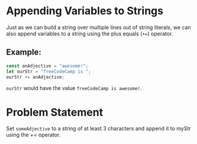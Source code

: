 # Appending Variables to Strings
Just as we can build a string over multiple lines out of string literals, we can also append variables to a string using the plus equals (```+=```) operator.

## Example:
```javascript
const anAdjective = "awesome!";
let ourStr = "freeCodeCamp is ";
ourStr += anAdjective;
```
```ourStr``` would have the value ```freeCodeCamp is awesome!```.

# Problem Statement
Set ```someAdjective``` to a string of at least 3 characters and append it to myStr using the += operator.
